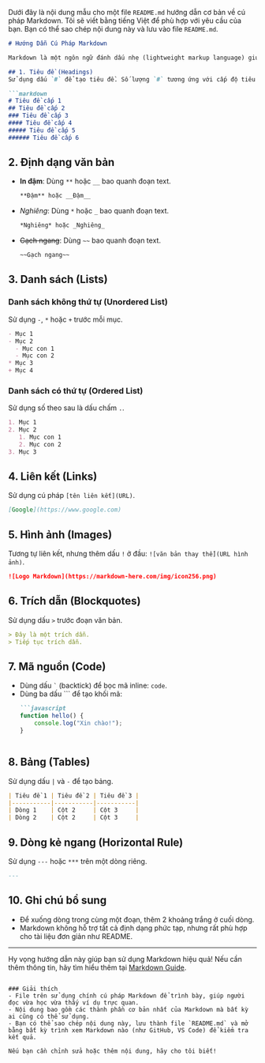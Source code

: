 Dưới đây là nội dung mẫu cho một file `README.md` hướng dẫn cơ bản về cú pháp Markdown. Tôi sẽ viết bằng tiếng Việt để phù hợp với yêu cầu của bạn. Bạn có thể sao chép nội dung này và lưu vào file `README.md`.

```markdown
# Hướng Dẫn Cú Pháp Markdown

Markdown là một ngôn ngữ đánh dấu nhẹ (lightweight markup language) giúp bạn định dạng văn bản một cách dễ dàng mà không cần sử dụng HTML phức tạp. File này sẽ hướng dẫn bạn qua các cú pháp cơ bản của Markdown.

## 1. Tiêu đề (Headings)
Sử dụng dấu `#` để tạo tiêu đề. Số lượng `#` tương ứng với cấp độ tiêu đề (từ 1 đến 6).

```markdown
# Tiêu đề cấp 1
## Tiêu đề cấp 2
### Tiêu đề cấp 3
#### Tiêu đề cấp 4
##### Tiêu đề cấp 5
###### Tiêu đề cấp 6
```

## 2. Định dạng văn bản
- **In đậm**: Dùng `**` hoặc `__` bao quanh đoạn text.
  ```markdown
  **Đậm** hoặc __Đậm__
  ```
- *Nghiêng*: Dùng `*` hoặc `_` bao quanh đoạn text.
  ```markdown
  *Nghiêng* hoặc _Nghiêng_
  ```
- ~~Gạch ngang~~: Dùng `~~` bao quanh đoạn text.
  ```markdown
  ~~Gạch ngang~~
  ```

## 3. Danh sách (Lists)
### Danh sách không thứ tự (Unordered List)
Sử dụng `-`, `*` hoặc `+` trước mỗi mục.

```markdown
- Mục 1
- Mục 2
  - Mục con 1
  - Mục con 2
* Mục 3
+ Mục 4
```

### Danh sách có thứ tự (Ordered List)
Sử dụng số theo sau là dấu chấm `.`.

```markdown
1. Mục 1
2. Mục 2
   1. Mục con 1
   2. Mục con 2
3. Mục 3
```

## 4. Liên kết (Links)
Sử dụng cú pháp `[tên liên kết](URL)`.

```markdown
[Google](https://www.google.com)
```

## 5. Hình ảnh (Images)
Tương tự liên kết, nhưng thêm dấu `!` ở đầu: `![văn bản thay thế](URL hình ảnh)`.

```markdown
![Logo Markdown](https://markdown-here.com/img/icon256.png)
```

## 6. Trích dẫn (Blockquotes)
Sử dụng dấu `>` trước đoạn văn bản.

```markdown
> Đây là một trích dẫn.
> Tiếp tục trích dẫn.
```

## 7. Mã nguồn (Code)
- Dùng dấu ``` ` ``` (backtick) để bọc mã inline: `code`.
- Dùng ba dấu ``` để tạo khối mã:
  ```markdown
  ```javascript
  function hello() {
      console.log("Xin chào!");
  }
  ```
  ```

## 8. Bảng (Tables)
Sử dụng dấu `|` và `-` để tạo bảng.

```markdown
| Tiêu đề 1 | Tiêu đề 2 | Tiêu đề 3 |
|-----------|-----------|-----------|
| Dòng 1    | Cột 2     | Cột 3     |
| Dòng 2    | Cột 2     | Cột 3     |
```

## 9. Dòng kẻ ngang (Horizontal Rule)
Sử dụng `---` hoặc `***` trên một dòng riêng.

```markdown
---
```

## 10. Ghi chú bổ sung
- Để xuống dòng trong cùng một đoạn, thêm 2 khoảng trắng ở cuối dòng.  
- Markdown không hỗ trợ tất cả định dạng phức tạp, nhưng rất phù hợp cho tài liệu đơn giản như README.

---

Hy vọng hướng dẫn này giúp bạn sử dụng Markdown hiệu quả! Nếu cần thêm thông tin, hãy tìm hiểu thêm tại [Markdown Guide](https://www.markdownguide.org).
```

### Giải thích
- File trên sử dụng chính cú pháp Markdown để trình bày, giúp người đọc vừa học vừa thấy ví dụ trực quan.
- Nội dung bao gồm các thành phần cơ bản nhất của Markdown mà bất kỳ ai cũng có thể sử dụng.
- Bạn có thể sao chép nội dung này, lưu thành file `README.md` và mở bằng bất kỳ trình xem Markdown nào (như GitHub, VS Code) để kiểm tra kết quả.

Nếu bạn cần chỉnh sửa hoặc thêm nội dung, hãy cho tôi biết!